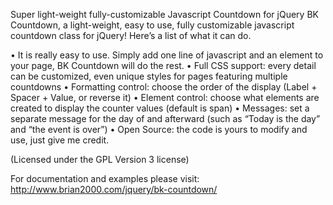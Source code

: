Super light-weight fully-customizable Javascript Countdown for jQuery
BK Countdown, a light-weight, easy to use, fully customizable javascript countdown class for jQuery! 
Here’s a list of what it can do. 

• It is really easy to use. Simply add one line of javascript and an element to your page, BK Countdown will do the rest. 
• Full CSS support: every detail can be customized, even unique styles for pages featuring multiple countdowns • Formatting control: choose the order of the display (Label + Spacer + Value, or reverse it) 
• Element control: choose what elements are created to display the counter values (default is span) 
• Messages: set a separate message for the day of and afterward (such as “Today is the day” and “the event is over”) 
• Open Source: the code is yours to modify and use, just give me credit. 

(Licensed under the GPL Version 3 license)


For documentation and examples please visit: http://www.brian2000.com/jquery/bk-countdown/

